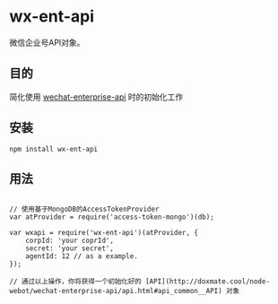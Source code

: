 # wx-ent-api
微信企业号API对象。


## 目的

简化使用 [wechat-enterprise-api](https://github.com/node-webot/wechat-enterprise-api) 时的初始化工作

## 安装

`npm install wx-ent-api`

## 用法

```

// 使用基于MongoDB的AccessTokenProvider
var atProvider = require('access-token-mongo')(db);

var wxapi = require('wx-ent-api')(atProvider, {
	corpId: 'your coprId',
	secret: 'your secret',
	agentId: 12 // as a example.
});

// 通过以上操作，你将获得一个初始化好的 [API](http://doxmate.cool/node-webot/wechat-enterprise-api/api.html#api_common__API) 对象

```